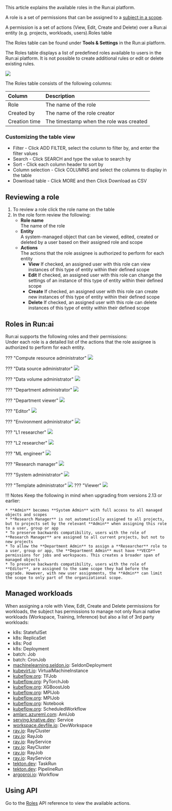 This article explains the available roles in the Run:ai platform.

A role is a set of permissions that can be assigned to a [subject in a scope](./authentication-overview.md).

A permission is a set of actions (View, Edit, Create and Delete) over a Run:ai entity (e.g. projects, workloads, users).Roles table

The Roles table can be found under **Tools & Settings** in the Run:ai platform.

The Roles table displays a list of predefined roles available to users in the Run:ai platform. It is not possible to create additional rules or edit or delete existing rules.

![](img/rolestable.png)

The Roles table consists of the following columns:

| Column | Description |
| :---- | :---- |
| Role | The name of the role |
| Created by | The name of the role creator |
| Creation time | The timestamp when the role was created |

### Customizing the table view

* Filter - Click ADD FILTER, select the column to filter by, and enter the filter values  
* Search - Click SEARCH and type the value to search by  
* Sort - Click each column header to sort by  
* Column selection - Click COLUMNS and select the columns to display in the table  
* Download table - Click MORE and then Click Download as CSV

## Reviewing a role

1. To review a role click the role name on the table  
2. In the role form review the following:  
    * **Role name**  
      The name of the role  
    * **Entity**  
     A system-managed object that can be viewed, edited, created or deleted by a user based on their assigned role and scope  
    * **Actions**  
     The actions that the role assignee is authorized to perform for each entity  
        * **View** If checked, an assigned user with this role can view instances of this type of entity within their defined scope  
        * **Edit** If checked, an assigned user with this role can change the settings of an instance of this type of entity within their defined scope  
        * **Create** If checked, an assigned user with this role can create new instances of this type of entity within their defined scope  
        * **Delete** If checked, an assigned user with this role can delete instances of this type of entity within their defined scope

## Roles in Run:ai

Run:ai supports the following roles and their permissions:  
 Under each role is a detailed list of the actions that the role assignee is authorized to perform for each entity.

??? "Compute resource administrator"
    ![](img/roles-compute-resource-admin.png)

??? "Data source administrator"
    ![](img/roles-data-source-admin.png)

??? "Data volume administrator"
    ![](img/roles-data-vol-admin.png)

??? "Department administrator"
    ![](img/roles-department-admin.png)

??? "Department viewer"
    ![](img/roles-department-viewer.png)

??? "Editor"
    ![](img/roles-editor.png)

??? "Environment administrator"
    ![](img/roles-environment-admin.png)

??? "L1 researcher"
    ![](img/roles-l1-researcher.png)

??? "L2 researcher"
    ![](img/roles-l2-researcher.png)

??? "ML engineer"
    ![](img/roles-ml-engineer.png)

??? "Research manager"
    ![](img/roles-research-manager.png)

??? "System administrator"
    ![](img/roles-sys-admin.png)
    
??? "Template administrator"
    ![](img/roles-template-admin.png)
??? "Viewer"
    ![](img/roles-viewer.png)

!!! Notes
    Keep the following in mind when upgrading from versions 2.13 or earlier:

    * **Admin** becomes **System Admin** with full access to all managed objects and scopes  
    * **Research Manager** is not automatically assigned to all projects, but to projects set by the relevant **Admin** when assigning this role to a user, group or app  
    * To preserve backwards compatibility, users with the role of **Research Manager** are assigned to all current projects, but not to new projects  
    * To allow the **Department Admin** to assign a **Researcher** role to a user, group or app, the **Department Admin** must have **VECD** permissions for jobs and workspaces. This creates a broader span of managed objects  
    * To preserve backwards compatibility, users with the role of **Editor**, are assigned to the same scope they had before the upgrade. However, with new user assignments, the **Admin** can limit the scope to only part of the organizational scope.

## Managed workloads

When assigning a role with View, Edit, Create and Delete permissions for workloads, the subject has permissions to manage not only Run:ai native workloads (Workspace, Training, Inference) but also a list of 3rd party workloads:

* k8s: StatefulSet
* k8s: ReplicaSet
* k8s: Pod
* k8s: Deployment
* batch: Job
* batch: CronJob
* [machinelearning.seldon.io](http://machinelearning.seldon.io): SeldonDeployment
* [kubevirt.io](http://kubevirt.io): VirtualMachineInstance
* [kubeflow.org](http://kubeflow.org): TFJob
* [kubeflow.org](http://kubeflow.org): PyTorchJob
* [kubeflow.org](http://kubeflow.org): XGBoostJob
* [kubeflow.org](http://kubeflow.org): MPIJob
* [kubeflow.org](http://kubeflow.org): MPIJob
* [kubeflow.org](http://kubeflow.org): Notebook
* [kubeflow.org](http://kubeflow.org): ScheduledWorkflow
* [amlarc.azureml.com](http://amlarc.azureml.com): AmlJob
* [serving.knative.dev](http://serving.knative.dev): Service
* [workspace.devfile.io](http://workspace.devfile.io): DevWorkspace
* [ray.io](http://ray.io): RayCluster
* [ray.io](http://ray.io): RayJob
* [ray.io](http://ray.io): RayService
* [ray.io](http://ray.io): RayCluster
* [ray.io](http://ray.io): RayJob
* [ray.io](http://ray.io): RayService
* [tekton.dev](http://tekton.dev): TaskRun
* [tekton.dev](http://tekton.dev): PipelineRun
* [argoproj.io](http://argoproj.io): Workflow

## Using API

Go to the [Roles](https://app.run.ai/api/docs#tag/Roles) API reference to view the available actions.

